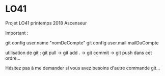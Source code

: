 # LO41
Projet LO41 printemps 2018 Ascenseur

Important :

git config user.name "nomDeCompte" git config user.mail mailDuCompte

utilisation de git : git pull -> git add . -> git commit -> git push dans cet ordre...

Hésitez pas à me demander si vous avez besoins d'autre commande git...

